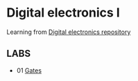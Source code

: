 # Digital electronics I
Learning from [Digital electronics repository](https://github.com/tomas-fryza/digital-electronics-1)
## LABS
* 01 [Gates](labs/01-gates)
